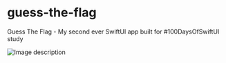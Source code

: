 # guess-the-flag
Guess The Flag - My second ever SwiftUI app built for #100DaysOfSwiftUI study

![Image description](https://cathalfarrell.com/repo-images/guesstheflag.png)


